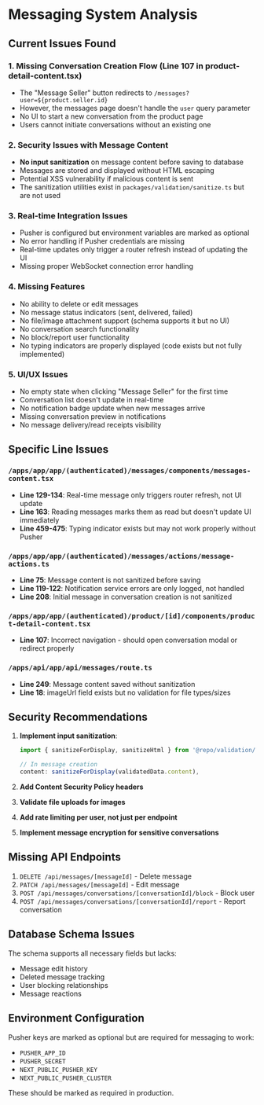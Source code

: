 # Messaging System Analysis

## Current Issues Found

### 1. **Missing Conversation Creation Flow** (Line 107 in product-detail-content.tsx)
- The "Message Seller" button redirects to `/messages?user=${product.seller.id}` 
- However, the messages page doesn't handle the `user` query parameter
- No UI to start a new conversation from the product page
- Users cannot initiate conversations without an existing one

### 2. **Security Issues with Message Content**
- **No input sanitization** on message content before saving to database
- Messages are stored and displayed without HTML escaping
- Potential XSS vulnerability if malicious content is sent
- The sanitization utilities exist in `packages/validation/sanitize.ts` but are not used

### 3. **Real-time Integration Issues**
- Pusher is configured but environment variables are marked as optional
- No error handling if Pusher credentials are missing
- Real-time updates only trigger a router refresh instead of updating the UI
- Missing proper WebSocket connection error handling

### 4. **Missing Features**
- No ability to delete or edit messages
- No message status indicators (sent, delivered, failed)
- No file/image attachment support (schema supports it but no UI)
- No conversation search functionality
- No block/report user functionality
- No typing indicators are properly displayed (code exists but not fully implemented)

### 5. **UI/UX Issues**
- No empty state when clicking "Message Seller" for the first time
- Conversation list doesn't update in real-time
- No notification badge update when new messages arrive
- Missing conversation preview in notifications
- No message delivery/read receipts visibility

## Specific Line Issues

### `/apps/app/app/(authenticated)/messages/components/messages-content.tsx`
- **Line 129-134**: Real-time message only triggers router refresh, not UI update
- **Line 163**: Reading messages marks them as read but doesn't update UI immediately
- **Line 459-475**: Typing indicator exists but may not work properly without Pusher

### `/apps/app/app/(authenticated)/messages/actions/message-actions.ts`
- **Line 75**: Message content is not sanitized before saving
- **Line 119-122**: Notification service errors are only logged, not handled
- **Line 208**: Initial message in conversation creation is not sanitized

### `/apps/app/app/(authenticated)/product/[id]/components/product-detail-content.tsx`
- **Line 107**: Incorrect navigation - should open conversation modal or redirect properly

### `/apps/api/app/api/messages/route.ts`
- **Line 249**: Message content saved without sanitization
- **Line 18**: imageUrl field exists but no validation for file types/sizes

## Security Recommendations

1. **Implement input sanitization**:
   ```typescript
   import { sanitizeForDisplay, sanitizeHtml } from '@repo/validation/sanitize';
   
   // In message creation
   content: sanitizeForDisplay(validatedData.content),
   ```

2. **Add Content Security Policy headers**
3. **Validate file uploads for images**
4. **Add rate limiting per user, not just per endpoint**
5. **Implement message encryption for sensitive conversations**

## Missing API Endpoints

1. `DELETE /api/messages/[messageId]` - Delete message
2. `PATCH /api/messages/[messageId]` - Edit message
3. `POST /api/messages/conversations/[conversationId]/block` - Block user
4. `POST /api/messages/conversations/[conversationId]/report` - Report conversation

## Database Schema Issues

The schema supports all necessary fields but lacks:
- Message edit history
- Deleted message tracking
- User blocking relationships
- Message reactions

## Environment Configuration

Pusher keys are marked as optional but are required for messaging to work:
- `PUSHER_APP_ID`
- `PUSHER_SECRET`
- `NEXT_PUBLIC_PUSHER_KEY`
- `NEXT_PUBLIC_PUSHER_CLUSTER`

These should be marked as required in production.
